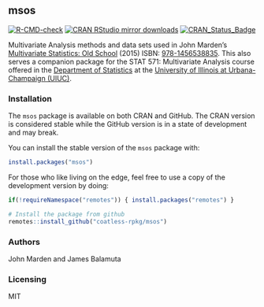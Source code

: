 
<!-- README.md is generated from README.Rmd. Please edit that file -->

## msos

<!-- badges: start -->

[![R-CMD-check](https://github.com/coatless-rpkg/msos/actions/workflows/R-CMD-check.yaml/badge.svg)](https://github.com/coatless-rpkg/msos/actions/workflows/R-CMD-check.yaml)
[![CRAN RStudio mirror
downloads](https://cranlogs.r-pkg.org/badges/msos)](https://cran.r-project.org/package=msos)
[![CRAN_Status_Badge](https://www.r-pkg.org/badges/version/msos)](https://cran.r-project.org/package=msos)
<!-- badges: end -->

Multivariate Analysis methods and data sets used in John Marden’s
[Multivariate Statistics: Old
School](https://stat.istics.net/Multivariate/) (2015) ISBN:
[978-1456538835](https://www.amazon.com/gp/product/1456538837). This
also serves a companion package for the STAT 571: Multivariate Analysis
course offered in the [Department of
Statistics](https://stat.illinois.edu) at the [University of Illinois at
Urbana-Champaign (UIUC)](https://illinois.edu).

### Installation

The `msos` package is available on both CRAN and GitHub. The CRAN
version is considered stable while the GitHub version is in a state of
development and may break.

You can install the stable version of the `msos` package with:

``` r
install.packages("msos")
```

For those who like living on the edge, feel free to use a copy of the
development version by doing:

``` r
if(!requireNamespace("remotes")) { install.packages("remotes") }

# Install the package from github
remotes::install_github("coatless-rpkg/msos")
```

### Authors

John Marden and James Balamuta

### Licensing

MIT
